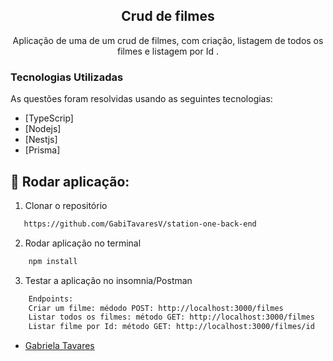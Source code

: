 
<p align="center">
  <h2 align="center">Crud de filmes  </h2>

  <p align="center">
    Aplicação de uma de um crud de filmes, com criação, listagem de todos os filmes e listagem por Id .
    <br />
  </p>
</p>

<!-- ABOUT THE PROJECT -->

### Tecnologias Utilizadas

As questões foram resolvidas usando as seguintes tecnologias:

- [TypeScrip]
- [Nodejs]
- [Nestjs]
- [Prisma]



## :notebook_with_decorative_cover: Rodar aplicação:

1. Clonar o repositório

```sh
   https://github.com/GabiTavaresV/station-one-back-end
```

2. Rodar aplicação no terminal

```sh
    npm install
```
3. Testar a aplicação no insomnia/Postman

```sh
    Endpoints:
    Criar um filme: médodo POST: http://localhost:3000/filmes
    Listar todos os filmes: método GET: http://localhost:3000/filmes
    Listar filme por Id: método GET: http://localhost:3000/filmes/id
```




- [Gabriela Tavares ](https://github.com/GabiTavaresV)